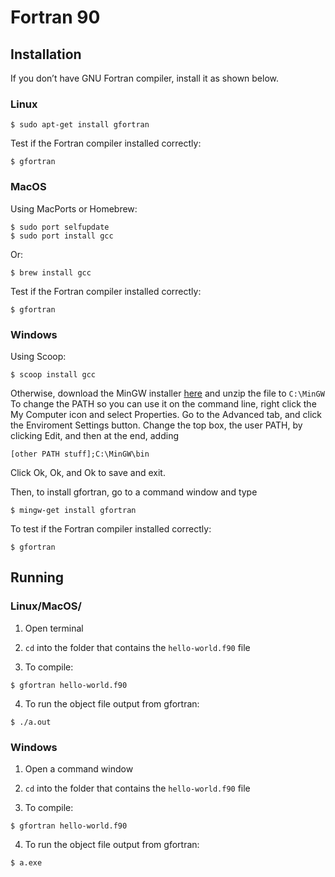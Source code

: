 # Fortran 90

## Installation

If you don’t have GNU Fortran compiler, install it as shown below.

### Linux

```
$ sudo apt-get install gfortran
```

Test if the Fortran compiler installed correctly:
```
$ gfortran
```

### MacOS

Using MacPorts or Homebrew:
```
$ sudo port selfupdate
$ sudo port install gcc
```
Or:
```
$ brew install gcc
```

Test if the Fortran compiler installed correctly:
```
$ gfortran
```

### Windows

Using Scoop:
```
$ scoop install gcc
```

Otherwise, download the MinGW installer [here](https://sourceforge.net/projects/mingw/files/Installer/mingw-get-setup.exe/download) and unzip the file to `C:\MinGW`
To change the PATH so you can use it on the command line, right click the My Computer icon and select Properties. Go to the Advanced tab, and click the Enviroment Settings button. Change the top box, the user PATH, by clicking Edit, and then at the end, adding
```
[other PATH stuff];C:\MinGW\bin
```

Click Ok, Ok, and Ok to save and exit.

Then, to install gfortran, go to a command window and type
```
$ mingw-get install gfortran
```

To test if the Fortran compiler installed correctly:
```
$ gfortran
```

## Running

### Linux/MacOS/

1. Open terminal

2. `cd` into the folder that contains the `hello-world.f90` file

3. To compile:
```
$ gfortran hello-world.f90
```

4. To run the object file output from gfortran:
```
$ ./a.out
```


### Windows

1. Open a command window

2. `cd` into the folder that contains the `hello-world.f90` file

3. To compile:
```
$ gfortran hello-world.f90
```

4. To run the object file output from gfortran:
```
$ a.exe
```


